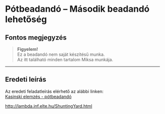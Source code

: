 # Pótbeadandó – Második beadandó lehetőség
## Fontos megjegyzés

> **Figyelem!**  
> Ez a beadandó nem saját készítésű munka.  
> Az itt található minden tartalom Miksa munkája.

---

## Eredeti leírás

Az eredeti feladatleírás elérhető az alábbi linken:  
[Kasinski elemzés - pótbeadandó](http://lambda.inf.elte.hu/KasinskiExaminationAssignment.xml)



http://lambda.inf.elte.hu/ShuntingYard.html